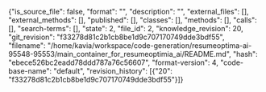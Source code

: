 {"is_source_file": false, "format": "", "description": "", "external_files": [], "external_methods": [], "published": [], "classes": [], "methods": [], "calls": [], "search-terms": [], "state": 2, "file_id": 2, "knowledge_revision": 20, "git_revision": "f33278d81c2b1cb8be1d9c707170749dde3bdf55", "filename": "/home/kavia/workspace/code-generation/resumeoptima-ai-95548-95553/main_container_for_resumeoptimia_ai/README.md", "hash": "ebece526bc2eadd78ddd787a76c56607", "format-version": 4, "code-base-name": "default", "revision_history": [{"20": "f33278d81c2b1cb8be1d9c707170749dde3bdf55"}]}